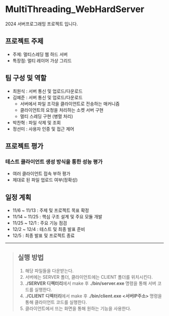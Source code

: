 # MultiThreading_WebHardServer

2024 서버프로그래밍 프로젝트 입니다.

## 프로젝트 주제
- 주제: 멀티스레딩 웹 하드 서버
- 특장점: 멀티 레이어 가상 그리드

## 팀 구성 및 역할

- 최원식 : 서버 통신 및 업로드/다운로드
- 김예준 : 서버 통신 및 업로드/다운로드
	- 서버에서 파일 조각을 클라이언트로 전송하는 매커니즘
	- 클라이언트의 요청을 처리하는 소켓 서버 구현
  - 멀티 스레딩 구현 (병렬 처리)
- 박찬혁 : 파일 삭제 및 조회
- 정선미 : 사용자 인증 및 접근 제어

## 프로젝트 평가
### 테스트 클라이언트 생성 방식을 통한 성능 평가
- 여러 클라이언트 접속 부하 평가
- 제대로 된 파일 업로드 여부(정확성)

## 일정 계획
- 11/6 ~ 11/13 : 주제 및 프로젝트 목표 확정
- 11/14 ~ 11/25 : 핵심 구조 설계 및 주요 모듈 개발
- 11/25 ~ 12/1 : 주요 기능 점검
- 12/2 ~ 12/4 : 테스트 및 최종 발표 준비
- 12/5 : 최종 발표 및 프로젝트 종료
---------
> ## 실행 방법
> 1. 해당 파일들을 다운받는다.
> 2. 서버에는 SERVER 폴더, 클라이언트에는 CLIENT 폴더를 위치시킨다.
> 3. **./SERVER 디렉터리**에서 make 후 **./bin/server.exe <Port>** 명령을 통해 서버 코드를 실행한다.
> 4. **./CLIENT 디렉터리**에서 make 후 **./bin/client.exe <서버IP주소> <Port>** 명령을 통해 클라이언트 코드를 실행한다.
> 5. 클라이언트에서 뜨는 화면을 통해 원하는 기능을 사용한다.
